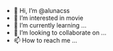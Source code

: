 - 👋 Hi, I’m @alunacss
- 👀 I’m interested in movie
- 🌱 I’m currently learning ...
- 💞️ I’m looking to collaborate on ...
- 📫 How to reach me ...

<!---
alunacss/alunacss is a ✨ special ✨ repository because its `README.md` (this file) appears on your GitHub profile.
You can click the Preview link to take a look at your changes.
--->
